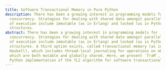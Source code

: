 ```yaml
---
title: Software Transactional Memory in Pure Python
description: There has been a growing interest in programming models for
  concurrency. Strategies for dealing with shared data amongst parallel threads
  of execution include immutable (as in Erlang) and locked (as in Python) data
  structures.
abstract: There has been a growing interest in programming models for
  concurrency. Strategies for dealing with shared data amongst parallel threads
  of execution include immutable (as in Erlang) and locked (as in Python) data
  structures. A third option exists, called transactional memory (as in
  Haskell), which includes thread-local journaling for operations on objects
  which are both mutable and globally shared. Here, we present `TraM`, a pure
  Python implementation of the TL2 algorithm for software transactional memory.
---
```

